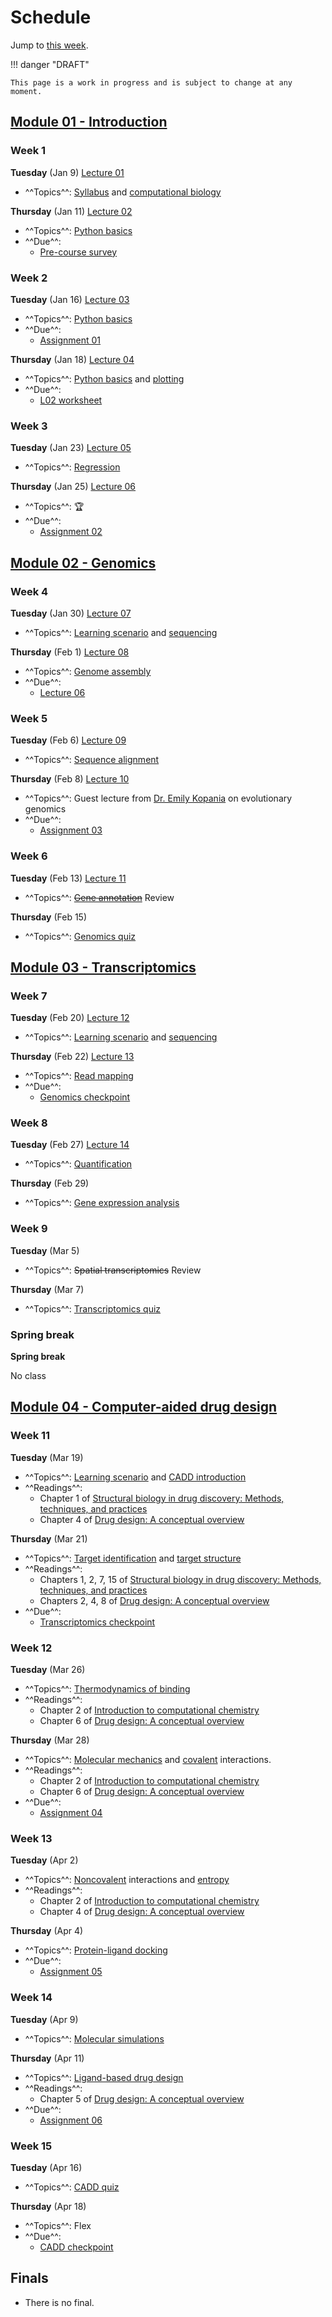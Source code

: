 # Schedule

Jump to [this week](#week-11).

!!! danger "DRAFT"

    This page is a work in progress and is subject to change at any moment.

## [Module 01 - Introduction][module 01]

### Week 1

**Tuesday** (Jan 9) [Lecture 01](../../lectures/01/)

-   ^^Topics^^: [Syllabus](/syllabus) and [computational biology](/modules/intro/comp-bio)

**Thursday** (Jan 11) [Lecture 02](../../lectures/02/)

-   ^^Topics^^: [Python basics](/modules/intro/python-basics)
-   ^^Due^^:
    -   [Pre-course survey][pre-course-survey]

### Week 2

**Tuesday** (Jan 16) [Lecture 03](../../lectures/03/)

-   ^^Topics^^: [Python basics](/modules/intro/python-basics)
-   ^^Due^^:
    -   [Assignment 01](/assessments/assignments/01/)

**Thursday** (Jan 18) [Lecture 04](../../lectures/04/)

-   ^^Topics^^: [Python basics](/modules/intro/python-basics) and [plotting](/modules/intro/plotting)
-   ^^Due^^:
    -   [L02 worksheet](/lectures/02/l02_bacteria_pop/)

### Week 3

**Tuesday** (Jan 23) [Lecture 05](../../lectures/05/)

-   ^^Topics^^: [Regression](/modules/intro/regression)

**Thursday** (Jan 25) [Lecture 06](../../lectures/06/)

-   ^^Topics^^: 🏆
-   ^^Due^^:
    -   [Assignment 02](/assessments/assignments/02/)

## [Module 02 - Genomics][module 02]

### Week 4

**Tuesday** (Jan 30) [Lecture 07](../../lectures/07/)

-   ^^Topics^^: [Learning scenario](/modules/genomics/learning-scenario) and [sequencing](https://omics.crumblearn.org/sequencing/dna/)

**Thursday** (Feb 1)  [Lecture 08](../../lectures/08/)

-   ^^Topics^^: [Genome assembly](https://omics.crumblearn.org/genomics/assembly/)
-   ^^Due^^:
    -   [Lecture 06](/biosc1540/lectures/06/)

### Week 5

**Tuesday** (Feb 6) [Lecture 09](../../lectures/09/)

-   ^^Topics^^: [Sequence alignment](https://omics.crumblearn.org/alignment/)

**Thursday** (Feb 8) [Lecture 10](../../lectures/10/)

-   ^^Topics^^: Guest lecture from [Dr. Emily Kopania](https://ekopania.github.io/) on evolutionary genomics
-   ^^Due^^:
    -   [Assignment 03](/assessments/assignments/03/)

### Week 6

**Tuesday** (Feb 13) [Lecture 11](../../lectures/11/)

-   ^^Topics^^: ~~[Gene annotation](https://omics.crumblearn.org/genomics/annotation/)~~ Review

**Thursday** (Feb 15)

-   ^^Topics^^: [Genomics quiz](/assessments/quizzes/genomics/)

## [Module 03 - Transcriptomics][module 03]

### Week 7

**Tuesday** (Feb 20) [Lecture 12](../../lectures/12/)

-   ^^Topics^^: [Learning scenario](/modules/transcriptomics/learning-scenario) and [sequencing](https://omics.crumblearn.org/sequencing/rna/)

**Thursday** (Feb 22) [Lecture 13](../../lectures/13/)

-   ^^Topics^^: [Read mapping](https://omics.crumblearn.org/transcriptomics/mapping/)
-   ^^Due^^:
    -   [Genomics checkpoint](/assessments/checkpoints/genomics)

### Week 8

**Tuesday** (Feb 27)  [Lecture 14](../../lectures/14/)

-   ^^Topics^^: [Quantification](https://omics.crumblearn.org/transcriptomics/rna-quant/)

**Thursday** (Feb 29)

-   ^^Topics^^: [Gene expression analysis](https://omics.crumblearn.org/transcriptomics/ge/)

### Week 9

**Tuesday** (Mar 5)

-   ^^Topics^^: ~~Spatial transcriptomics~~ Review

**Thursday** (Mar 7)

-   ^^Topics^^: [Transcriptomics quiz](/assessments/quizzes/transcriptomics/)

### Spring break

**Spring break**

No class

## [Module 04 - Computer-aided drug design][module 04]

### Week 11

**Tuesday** (Mar 19)

-   ^^Topics^^: [Learning scenario](/modules/cadd/learning-scenario) and [CADD introduction](https://cadd.crumblearn.org/intro/)
-   ^^Readings^^:
    -   Chapter 1 of [Structural biology in drug discovery: Methods, techniques, and practices][renaud]
    -   Chapter 4 of [Drug design: A conceptual overview][kumar]

**Thursday** (Mar 21)

-   ^^Topics^^: [Target identification](https://cadd.crumblearn.org/sbdd/targets/) and [target structure](https://cadd.crumblearn.org/sbdd/targets/structure/)
-   ^^Readings^^:
    -   Chapters 1, 2, 7, 15 of [Structural biology in drug discovery: Methods, techniques, and practices][renaud]
    -   Chapters 2, 4, 8 of [Drug design: A conceptual overview][kumar]
-   ^^Due^^:
    -   [Transcriptomics checkpoint](/assessments/checkpoints/transcriptomics/)

### Week 12

**Tuesday** (Mar 26)

-   ^^Topics^^: [Thermodynamics of binding](https://cadd.crumblearn.org/sbdd/binding/)
-   ^^Readings^^:
    -   Chapter 2 of [Introduction to computational chemistry][jensen]
    -   Chapter 6 of [Drug design: A conceptual overview][kumar]

**Thursday** (Mar 28)

-   ^^Topics^^: [Molecular mechanics](https://cadd.crumblearn.org/sbdd/binding/mm/) and [covalent](https://cadd.crumblearn.org/sbdd/binding/covalent/) interactions.
-   ^^Readings^^:
    -   Chapter 2 of [Introduction to computational chemistry][jensen]
    -   Chapter 6 of [Drug design: A conceptual overview][kumar]
-   ^^Due^^:
    -   [Assignment 04](/assessments/assignments/04/)

### Week 13

**Tuesday** (Apr 2)

-   ^^Topics^^: [Noncovalent](https://cadd.crumblearn.org/sbdd/binding/noncovalent/) interactions and [entropy](https://cadd.crumblearn.org/sbdd/binding/entropy/)
-   ^^Readings^^:
    -   Chapter 2 of [Introduction to computational chemistry][jensen]
    -   Chapter 4 of [Drug design: A conceptual overview][kumar]

**Thursday** (Apr 4)

-   ^^Topics^^: [Protein-ligand docking](https://cadd.crumblearn.org/sbdd/docking/)
-   ^^Due^^:
    -   [Assignment 05](/assessments/assignments/05/)

### Week 14

**Tuesday** (Apr 9)

-   ^^Topics^^: [Molecular simulations](https://cadd.crumblearn.org/sbdd/sims/)

**Thursday** (Apr 11)

-   ^^Topics^^: [Ligand-based drug design](https://cadd.crumblearn.org/lbdd/)
-   ^^Readings^^:
    -   Chapter 5 of [Drug design: A conceptual overview][kumar]
-   ^^Due^^:
    -   [Assignment 06](/assessments/assignments/06/)

### Week 15

**Tuesday** (Apr 16)

-   ^^Topics^^: [CADD quiz](/assessments/quizzes/cadd/)

**Thursday** (Apr 18)

-   ^^Topics^^: Flex
-   ^^Due^^:
    -   [CADD checkpoint](/assessments/checkpoints/cadd/)

## Finals

-   There is no final.

<!-- LINKS -->

[module 01]: /modules/intro
[module 02]: /modules/genomics
[module 03]: /modules/transcriptomics
[module 04]: /modules/cadd
[module 05]: /modules/simulations
[pre-course-survey]: https://teachingsurvey.pitt.edu/pittbpi/GenerateTaskLink.aspx?projectid=dccc4f35-39e1-40ab-98c6-f240551b9383&taskid=225SVM&tasktype=SVM&groupid=cfb49821-1863-45c6-bbed-5bf12392eaa2&subjectid=AgAAAI4x1b1ZpSmCg9GO7+UzeKr3nx27RTY2A5TzxGcH6AxuCkekDY2s4vL+cYzNISIXzzsgP6XpFONx8XPimy5+GVo=&conditionid=&blueuserid=AgAAAPf6iEgusDpry5WXt/eOkHqepaQwc7KHc9yb3VA1jrdfanoXnCjaQjHQi73F/86bw+ooJtvUiUWUoOF/cHTT6pVzhWYDPOwp4BkXg+YBwZVF&authenticationtype=2&versionlanguage=en-US

[kumar]: https://pitt.primo.exlibrisgroup.com/permalink/01PITT_INST/e8h8hp/alma99101958916406236
[renaud]: https://pitt.primo.exlibrisgroup.com/permalink/01PITT_INST/e8h8hp/alma99100435767006236
[jensen]: https://pitt.primo.exlibrisgroup.com/permalink/01PITT_INST/i25aoe/cdi_askewsholts_vlebooks_9781118825983
[zuckerman]: https://pitt.primo.exlibrisgroup.com/permalink/01PITT_INST/i25aoe/cdi_askewsholts_vlebooks_9781420073799
